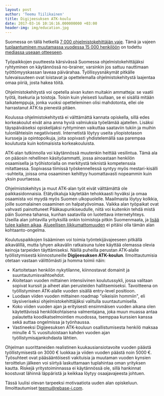 ```yaml
---
layout: post
author: 'Teemu Tiilikainen'
title: Digijeesuksen ATK-koulu
date: 2017-03-16 10:16:16.000000000 +03:00
header-img: img/education.jpg
---
```


Suomessa on tällä hetkellä [7 000 ohjelmistokehittäjän vaje](http://fortune.com/2016/06/14/finland-has-7000-programmer-jobs-to-fill/). 
Tämä ja vajeen [tuplaantuminen muutamassa vuodessa 15 000 henkilöön](http://tivia.fi/lehdistotiedote/ohjelmisto-osaaminen-suomen-talouskasvun-ja-uudistumisen-jarruna) 
on todettu [mediassa useaan otteeseen](http://www.kauppalehti.fi/uutiset/suomi-karsii-pian-15-000-koodarin-vajeesta---kansantaloudellinen-kustannus-vuositasolla-noin-3-4-miljardia/ywtYbG5W). 

Työpaikkojen puutteesta kärsivässä Suomessa ohjelmistokehittäjäksi ryhtyminen on käytännössä no-brainer, 
varsinkin jos sattuu nauttimaan työttömyyskassan laveaa päivärahaa. Työllisyysnäkymät pitkälle 
tulevaisuuteen ovat loistavat ja opettelemalla ohjelmistokehitystä laajentaa omaa piiriä, josta hakea töitä.

Ohjelmistokehitystä voi opetella aivan kuten muitakin ammatteja: se vaatii työtä, itsekuria ja toistoja. 
Toisin kuin yleisesti luullaan, se ei sisällä mitään taikatemppuja, jonka vuoksi opetteleminen olisi 
mahdotonta, ellei ole harrastanut ATK:ta pienestä pitäen. 

Koulussa ohjelmistokehitystä ei välttämättä kannata opiskella, sillä edes korkeakoulut eivät aina anna hyviä 
valmiuksia työelämää ajatellen. Lisäksi täyspäiväiseksi opiskelijaksi ryhtyminen vaikuttaa saataviin 
tukiin ja muihin tulonlähteisiin negatiivisesti. Internetistä löytyy useita yliopistotason kursseja ja
opintopolkuja, joita sopivasti yhdistelemällä saa parempaa koulutusta kuin kotimaisista korkeakouluista.

ATK-alan tutkinnolla voi  käytännössä muutenkin heittää vesilintua. Tämä ala on pääosin rehellinen käsityöammatti, 
jossa ainoastaan henkilön osaamisella ja työhistorialla on merkitystä teknistä kompetenssia mitattaessa. 
Sopivassa tiimissä työskennellessä syntyy myös mestari-kisälli -suhteita, joissa oma osaaminen kehittyy 
huomattavasti nopeammin kuin yksin puurtaessa. 

Ohjelmistokehitys ja muut ATK-alan työt eivät välttämättä ole paikkasidonnaisia. Etätyökaluja käytetään tehokkaasti
hyväksi ja omaa osaamista voi myydä myös Suomen ulkopuolelle. Maailmasta löytyy kolkkia, joille suomalainen 
osaaminen on halpatyövoimaa. Vaikka alan työpaikat ovat vahvasti painottuneet Pääkaupunkiseudulle, niitä voi 
kuitenkin tehdä mistä päin Suomea tahansa, kunhan saatavilla on luotettava internetyhteys. Useilla alan johtavilla 
yrityksillä onkin toimistoja pitkin Suomenmaata, ja [lisää tulee kaiken aikaa](http://vincitturku.fi/). [Alueellisen
liikkumattomuuden](https://www.labour.fi/ptblogi/2016/10/28/tyomarkkinoiden-rakennemuutos-ja-kohtaanto-ongelma-lisaa-alueellista-liikkuvuutta/) ei pitäisi olla tämän alan kohtaanto-ongelma.

Koulutuspaikkojen lisääminen voi toimia työntekijävajeeseen pitkällä aikavälillä, mutta lyhyen aikavälin 
ratkaisuna tulee käyttää olemassa olevia keinoja tarpeiden täyttämiseksi. Näillä puheilla perustan ATK-alalle 
työllistymisestä kiinnostuneille **Digijeesuksen ATK-koulun**. Ilmoittautumisia otetaan vastaan välittömästi 
ja homma toimii näin:

- Kartoitetaan henkilön nykytilanne, kiinnostavat domainit ja suuntautumisvaihtoehdot.
- Aloitetaan vuoden mittainen intensiivinen koulutussykli, jossa valitaan sopivat kurssit ja aiheet alan perusteiden hallitsemiseksi. Tavoitteena on työllistyminen ATK-alalle vuoden sisällä entry-level positioon.
- Luodaan viiden vuoden mittainen roadmap "oikeisiin hommiin", eli täysiveriseksi ohjelmistokehittäjäksi valitulla suuntautumisella.
- Koko viiden vuoden ajan ja erityisesti ensimmäisen vuoden aikana olen käytettävissä henkilökohtaisena valmentajana, joka muun muassa antaa palautetta koodikatselmointien muodossa, tsemppaa kurssien kanssa sekä auttaa ongelmissa ja työnhaussa.
- Vastineeksi Digijeesuksen ATK-kouluun osallistumisesta henkilö maksaa minulle 4 % vuosituloistaan kahden vuoden ajan työllistymisajankohdasta lähtien. 

Ohjelman suorittaneiden realistinen kuukausiansiotavoite vuoden päästä työllistymisestä on
3000 € luokkaa ja viiden vuoden päästä noin 5000 €. Työsuhteet ovat pääsääntöisesti
vakituisia ja muutaman vuoden kynsien teroittelun jälkeen voi siirtyä laskuttamaan tuplahintaa oman yrityksen kautta. 
Riskejä yritystoiminnassa ei käytännössä ole, sillä hankinnat koostuvat lähinnä läppäristä ja keikkaa löytyy osaajavajeesta johtuen.

Tässä luulisi olevan tarpeeksi motivaatiota uuden alan opiskeluun. Ilmoittautumiset teemu@rebase-i.com.
